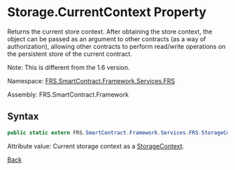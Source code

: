 # Storage.CurrentContext Property

Returns the current store context. After obtaining the store context, the object can be passed as an argument to other contracts (as a way of authorization), allowing other contracts to perform read/write operations on the persistent store of the current contract.

Note: This is different from the 1.6 version.

Namespace: [FRS.SmartContract.Framework.Services.FRS](../../FRS.md)

Assembly: FRS.SmartContract.Framework

## Syntax

```c#
public static extern FRS.SmartContract.Framework.Services.FRS.StorageContext CurrentContext {get;}
```

Attribute value: Current storage context as a [StorageContext](../StorageContex.md).



[Back](../Storage.md)